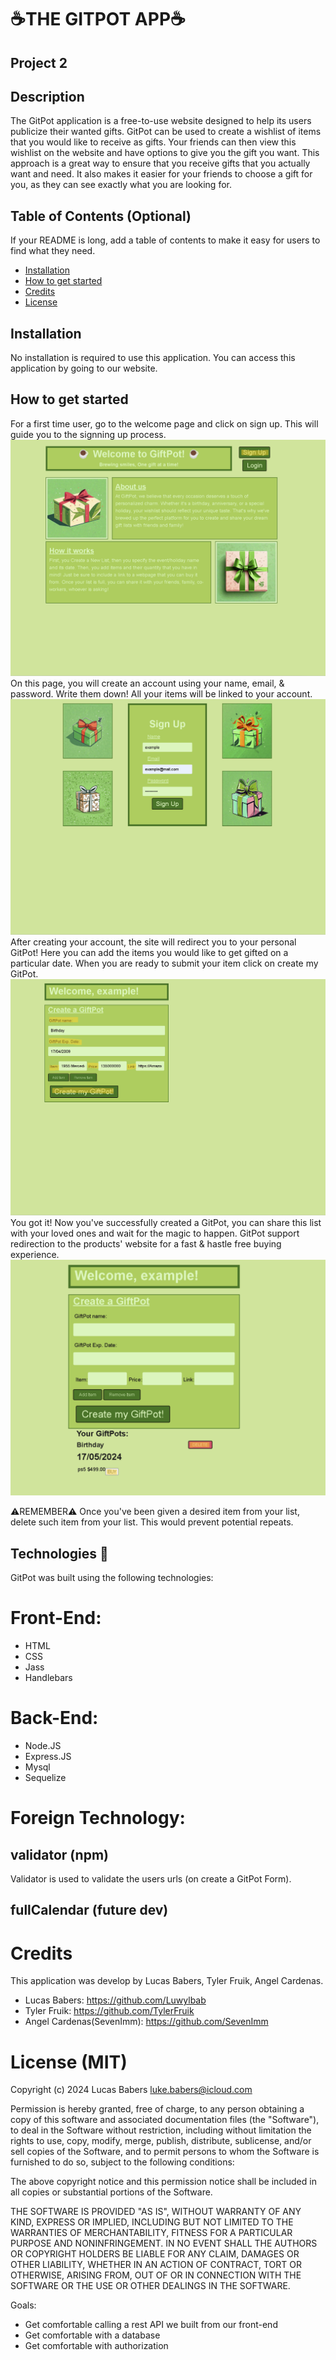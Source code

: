 # ☕THE GITPOT APP☕
## Project 2
## Description
The GitPot application is a free-to-use website designed to help its users publicize their wanted gifts. GitPot can be used to create a wishlist of items that you would like to receive as gifts. Your friends can then view this wishlist on the website and have options to give you the gift you want. This approach is a great way to ensure that you receive gifts that you actually want and need. It also makes it easier for your friends to choose a gift for you, as they can see exactly what you are looking for.

## Table of Contents (Optional)

If your README is long, add a table of contents to make it easy for users to find what they need.

- [Installation](#installation)
- [How to get started ](#how-to-get-started)
- [Credits](#credits)
- [License](#license-mit)

## Installation
No installation is required to use this application. You can access this application by going to our website.

## How to get started 

For a first time user, go to the welcome page and click on sign up. This will guide you to the signning up process.
![Alt text](/public/assets/images/WelcomePage.png)
On this page, you will create an account using your name, email, & password. Write them down! All your items will be linked to your account.
![Alt text](/public/assets/images/SignUp.png)
After creating your account, the site will redirect you to your personal GitPot! Here you can add the items you would like to get gifted on a particular date.
When you are ready to submit your item click on create my GitPot. 
![Alt text](/public/assets/images/GitPot%20Example.png)
You got it! Now you've successfully created a GitPot, you can share this list with your loved ones and wait for the magic to happen. 
GitPot support redirection to the products' website for a fast & hastle free buying experience. 
![Alt text](/public/assets/images/NewGitPot.png)

⚠️REMEMBER⚠️
Once you've been given a desired item from your list, delete such item from your list. This would prevent potential repeats.

## Technologies 🤖
GitPot was built using the following technologies:
# Front-End:
- HTML 
- CSS
- Jass
- Handlebars
# Back-End:
- Node.JS 
- Express.JS
- Mysql
- Sequelize
# Foreign Technology:
## validator (npm)
Validator is used to validate the users urls (on create a GitPot Form).

## fullCalendar (future dev)

# Credits
This application was develop by Lucas Babers, Tyler Fruik, Angel Cardenas. 
- Lucas Babers:
https://github.com/Luwylbab
- Tyler Fruik:
https://github.com/TylerFruik
- Angel Cardenas(SevenImm):
https://github.com/SevenImm

# License (MIT)
Copyright (c) 2024 Lucas Babers <luke.babers@icloud.com>

Permission is hereby granted, free of charge, to any person obtaining
a copy of this software and associated documentation files (the
"Software"), to deal in the Software without restriction, including
without limitation the rights to use, copy, modify, merge, publish,
distribute, sublicense, and/or sell copies of the Software, and to
permit persons to whom the Software is furnished to do so, subject to
the following conditions:

The above copyright notice and this permission notice shall be
included in all copies or substantial portions of the Software.

THE SOFTWARE IS PROVIDED "AS IS", WITHOUT WARRANTY OF ANY KIND,
EXPRESS OR IMPLIED, INCLUDING BUT NOT LIMITED TO THE WARRANTIES OF
MERCHANTABILITY, FITNESS FOR A PARTICULAR PURPOSE AND
NONINFRINGEMENT. IN NO EVENT SHALL THE AUTHORS OR COPYRIGHT HOLDERS BE
LIABLE FOR ANY CLAIM, DAMAGES OR OTHER LIABILITY, WHETHER IN AN ACTION
OF CONTRACT, TORT OR OTHERWISE, ARISING FROM, OUT OF OR IN CONNECTION
WITH THE SOFTWARE OR THE USE OR OTHER DEALINGS IN THE SOFTWARE.

Goals:
* Get comfortable calling a rest API we built from our front-end
* Get comfortable with a database
* Get comfortable with authorization
